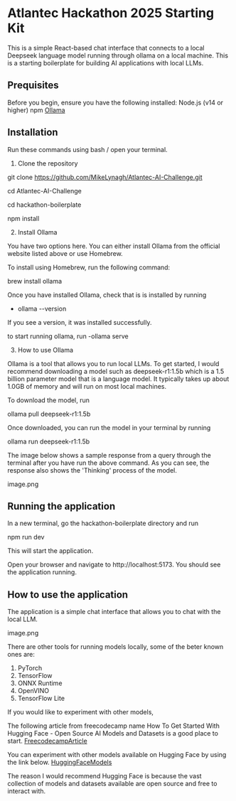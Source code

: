 # Atlantec Hackathon 2025 Starting Kit 

This is a simple React-based chat interface that connects to a local Deepseek language model running through ollama on a local machine. This is a starting boilerplate for building AI applications with local LLMs.

## Prequisites 
Before you begin, ensure you have the following installed:
Node.js (v14 or higher)
npm 
[Ollama](https://ollama.com/download)

## Installation 

Run these commands using bash / open your terminal. 

1. Clone the repository

git clone https://github.com/MikeLynagh/Atlantec-AI-Challenge.git

cd Atlantec-AI-Challenge

cd hackathon-boilerplate

npm install 

2. Install Ollama 

You have two options here. You can either install Ollama from the official website listed above or use Homebrew. 

To install using Homebrew, run the following command: 

brew install ollama 

Once you have installed Ollama, check that is is installed by running 

- ollama --version 

If you see a version, it was installed successfully. 

to start running ollama, run 
-ollama serve

3. How to use Ollama

Ollama is a tool that allows you to run local LLMs. To get started, I would recommend downloading a model such as 
deepseek-r1:1.5b which is a 1.5 billion parameter model that is a language model. It typically takes up about 1.0GB of memory and will run on most local machines. 

To download the model, run 

ollama pull deepseek-r1:1.5b

Once downloaded, you can run the model in your terminal by running 

ollama run deepseek-r1:1.5b

The image below shows a sample response from a query through the terminal after you have run the above command. As you can see, the response also shows the 'Thinking' process of the model. 

image.png

## Running the application 

In a new terminal, go the hackathon-boilerplate directory and run 

npm run dev 

This will start the application. 

Open your browser and navigate to http://localhost:5173. You should see the application running. 

## How to use the application 

The application is a simple chat interface that allows you to chat with the local LLM. 

image.png

There are other tools for running models locally, some of the beter known ones are: 

1. PyTorch
2. TensorFlow
3. ONNX Runtime
4. OpenVINO
5. TensorFlow Lite

If you would like to experiment with other models, 

The following article from freecodecamp name How To Get Started With Hugging Face - Open Source AI Models and Datasets is a good place to start. [FreecodecampArticle](https://www.freecodecamp.org/news/get-started-with-hugging-face/#:~:text=Each%20model%20has%20a%20model,using%20the%20Inference%20API%20section)

You can experiment with other models available on Hugging Face by using the link below. [HuggingFaceModels](https://huggingface.co/models)

The reason I would recommend Hugging Face is because the vast collection of models and datasets available are open source and free to interact with. 